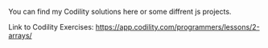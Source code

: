 You can find my Codility solutions here or some diffrent js projects.

Link to Codility Exercises: https://app.codility.com/programmers/lessons/2-arrays/
